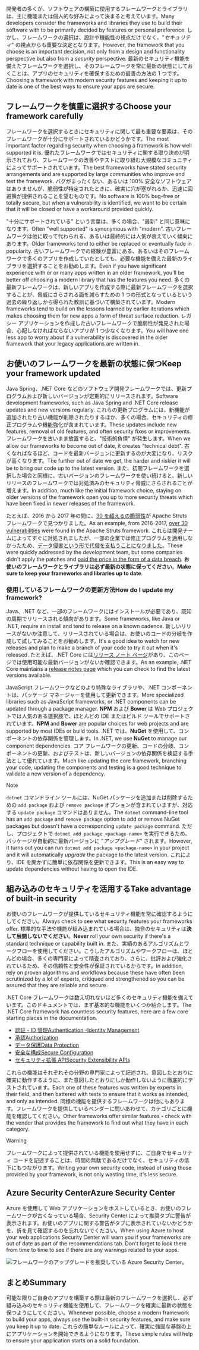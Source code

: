 <span data-ttu-id="b3262-101">開発者の多くが、ソフトウェアの構築に使用するフレームワークとライブラリは、主に機能または個人的な好みによって決まると考えています。</span><span class="sxs-lookup"><span data-stu-id="b3262-101">Many developers consider the frameworks and libraries they use to build their software with to be primarily decided by features or personal preference.</span></span> <span data-ttu-id="b3262-102">しかし、フレームワークの選択は、設計や機能性の視点だけでなく、"_セキュリティ_" の視点からも重要な決定となります。</span><span class="sxs-lookup"><span data-stu-id="b3262-102">However, the framework that you choose is an important decision, not only from a design and functionality perspective but also from a _security_ perspective.</span></span> <span data-ttu-id="b3262-103">最新のセキュリティ機能を備えたフレームワークを選択し、そのフレームワークを常に最新の状態にしておくことは、アプリのセキュリティを確保するための最善の方法の 1 つです。</span><span class="sxs-lookup"><span data-stu-id="b3262-103">Choosing a framework with modern security features and keeping it up to date is one of the best ways to ensure your apps are secure.</span></span>

## <a name="choose-your-framework-carefully"></a><span data-ttu-id="b3262-104">フレームワークを慎重に選択する</span><span class="sxs-lookup"><span data-stu-id="b3262-104">Choose your framework carefully</span></span>

<span data-ttu-id="b3262-105">フレームワークを選択するときにセキュリティに関して最も重要な要素は、そのフレームワークが十分にサポートされているかどうかです。</span><span class="sxs-lookup"><span data-stu-id="b3262-105">The most important factor regarding security when choosing a framework is how well supported it is.</span></span> <span data-ttu-id="b3262-106">優れたフレームワークではセキュリティに関する取り決めが明示されており、フレームワークの改善やテストに取り組む大規模なコミュニティによってサポートされています。</span><span class="sxs-lookup"><span data-stu-id="b3262-106">The best frameworks have stated security arrangements and are supported by large communities who improve and test the framework.</span></span> <span data-ttu-id="b3262-107">バグがまったくない、あるいは 100% 安全なソフトウェアはありませんが、脆弱性が特定されたときに、確実に穴が塞がれるか、迅速に回避策が提供されることを望むものです。</span><span class="sxs-lookup"><span data-stu-id="b3262-107">No software is 100% bug-free or totally secure, but when a vulnerability is identified, we want to be certain that it will be closed or have a workaround provided quickly.</span></span>

<span data-ttu-id="b3262-108">"十分にサポートされている" という言葉は、多くの場合、"最新" と同じ意味になります。</span><span class="sxs-lookup"><span data-stu-id="b3262-108">Often "well supported" is synonymous with "modern".</span></span> <span data-ttu-id="b3262-109">古いフレームワークは他に取って代わられる、あるいは最終的には人気が衰えていく傾向にあります。</span><span class="sxs-lookup"><span data-stu-id="b3262-109">Older frameworks tend to either be replaced or eventually fade in popularity.</span></span> <span data-ttu-id="b3262-110">古いフレームワークでの経験が豊富にある、あるいはそのフレームワークで多くのアプリを作成していたとしても、必要な機能を備えた最新のライブラリを選択することをお勧めします。</span><span class="sxs-lookup"><span data-stu-id="b3262-110">Even if you have significant experience with or or many apps written in an older framework, you'll be better off choosing a modern library that has the features you need.</span></span> <span data-ttu-id="b3262-111">多くの最新フレームワークは、新しいアプリを作成する際に最新フレームワークを選択することが、脅威にさらされる面を減らすための 1 つの形式となっているという過去の繰り返しから得られた教訓に基づいて構築されています。</span><span class="sxs-lookup"><span data-stu-id="b3262-111">Modern frameworks tend to build on the lessons learned by earlier iterations which makes choosing them for new apps a form of threat surface reduction.</span></span> <span data-ttu-id="b3262-112">レガシー アプリケーションを作成した古いフレームワークで脆弱性が発見された場合、心配しなければならないアプリが 1 つ少なくなります。</span><span class="sxs-lookup"><span data-stu-id="b3262-112">You will have one less app to worry about if a vulnerability is discovered in the older framework that your legacy applications are written in.</span></span>

<!-- TODO: add link; Should we be pointing to other modules? -->
<!--
For more information on secure design and reducing threat surface, please see [Design For Security in Azure](../../design-for-security-in-azure/index.yml).
-->

## <a name="keep-your-framework-updated"></a><span data-ttu-id="b3262-113">お使いのフレームワークを最新の状態に保つ</span><span class="sxs-lookup"><span data-stu-id="b3262-113">Keep your framework updated</span></span>

<span data-ttu-id="b3262-114">Java Spring、.NET Core などのソフトウェア開発フレームワークでは、更新プログラムおよび新しいバージョンが定期的にリリースされます。</span><span class="sxs-lookup"><span data-stu-id="b3262-114">Software development frameworks, such as Java Spring and .NET Core release updates and new versions regularly.</span></span> <span data-ttu-id="b3262-115">これらの更新プログラムには、新機能が追加されたり古い機能が削除されたりするほか、多くの場合、セキュリティの修正プログラムや機能強化が含まれています。</span><span class="sxs-lookup"><span data-stu-id="b3262-115">These updates include new features, removal of old features, and often security fixes or improvements.</span></span> <span data-ttu-id="b3262-116">フレームワークを古いまま放置すると、"技術的負債" が発生します。</span><span class="sxs-lookup"><span data-stu-id="b3262-116">When we allow our frameworks to become out of date, it creates "technical debt".</span></span> <span data-ttu-id="b3262-117">古くなればなるほど、コードを最新バージョンに更新するのが大変になり、リスクが高くなります。</span><span class="sxs-lookup"><span data-stu-id="b3262-117">The further out of date we get, the harder and riskier it will be to bring our code up to the latest version.</span></span> <span data-ttu-id="b3262-118">また、初期フレームワークを選択した場合と同様に、古いバージョンのフレームワークを使い続けると、新しいリリースのフレームワークでは対処済みのセキュリティ脅威にさらされることが増えます。</span><span class="sxs-lookup"><span data-stu-id="b3262-118">In addition, much like the initial framework choice, staying on older versions of the framework open you up to more security threats which have been fixed in newer releases of the framework.</span></span>

<span data-ttu-id="b3262-119">たとえば、2016 から 2017 年の間に、[30 を超えるの脆弱性](https://www.cvedetails.com/product/6117/Apache-Struts.html?vendor_id=45)が Apache Struts フレームワークで見つかりました。</span><span class="sxs-lookup"><span data-stu-id="b3262-119">As an example, from 2016-2017, [over 30 vulnerabilities](https://www.cvedetails.com/product/6117/Apache-Struts.html?vendor_id=45) were found in the Apache Struts framework.</span></span> <span data-ttu-id="b3262-120">これらは開発チームによってすぐに対処されましたが、一部の企業では修正プログラムを適用しなかったため、[データ侵害という形で代償を支払うことになりました](https://www.zdnet.com/article/equifax-confirms-apache-struts-flaw-it-failed-to-patch-was-to-blame-for-data-breach/)。</span><span class="sxs-lookup"><span data-stu-id="b3262-120">These were quickly addressed by the development team, but some companies didn't apply the patches and [paid the price in the form of a data breach](https://www.zdnet.com/article/equifax-confirms-apache-struts-flaw-it-failed-to-patch-was-to-blame-for-data-breach/).</span></span> <span data-ttu-id="b3262-121">**お使いのフレームワークとライブラリは必ず最新の状態に保ってください**。</span><span class="sxs-lookup"><span data-stu-id="b3262-121">**Make sure to keep your frameworks and libraries up to date**.</span></span>

### <a name="how-do-i-update-my-framework"></a><span data-ttu-id="b3262-122">使用しているフレームワークの更新方法</span><span class="sxs-lookup"><span data-stu-id="b3262-122">How do I update my framework?</span></span>

<span data-ttu-id="b3262-123">Java、.NET など、一部のフレームワークにはインストールが必要であり、既知の周期でリリースされる傾向があります。</span><span class="sxs-lookup"><span data-stu-id="b3262-123">Some frameworks, like Java or .NET, require an install and tend to release on a known cadence.</span></span> <span data-ttu-id="b3262-124">新しいリリースがないか注意して、リリースされている場合は、お使いのコードの分岐を作成して試してみることをお勧めします。</span><span class="sxs-lookup"><span data-stu-id="b3262-124">It's a good idea to watch for new releases and plan to make a branch of your code to try it out when it's released.</span></span> <span data-ttu-id="b3262-125">たとえば、.NET Core には[リリース ノート ページ](https://github.com/dotnet/core/tree/master/release-notes)があり、このページでは使用可能な最新バージョンがないか確認できます。</span><span class="sxs-lookup"><span data-stu-id="b3262-125">As an example, .NET Core maintains a [release notes page](https://github.com/dotnet/core/tree/master/release-notes) which you can check to find the latest versions available.</span></span>

<span data-ttu-id="b3262-126">JavaScript フレームワークなどのより特殊なライブラリや、.NET コンポーネントは、パッケージ マネージャーを使用して更新できます。</span><span class="sxs-lookup"><span data-stu-id="b3262-126">More specialized libraries such as JavaScript frameworks, or .NET components can be updated through a package manager.</span></span> <span data-ttu-id="b3262-127">**NPM** および **Bower** は Web プロジェクトでは人気のある選択肢で、ほとんどの IDE またはビルド ツールでサポートされています。</span><span class="sxs-lookup"><span data-stu-id="b3262-127">**NPM** and **Bower** are popular choices for web projects and are supported by most IDEs or build tools.</span></span> <span data-ttu-id="b3262-128">.NET では、**NuGet** を使用して、コンポーネントの依存関係を管理します。</span><span class="sxs-lookup"><span data-stu-id="b3262-128">In .NET, we use **NuGet** to manage our component dependencies.</span></span> <span data-ttu-id="b3262-129">コア フレームワークの更新、コードの分岐、コンポーネントの更新、およびテストは、新しいバージョンの依存関係を検証する手法として優れています。</span><span class="sxs-lookup"><span data-stu-id="b3262-129">Much like updating the core framework, branching your code, updating the components and testing is a good technique to validate a new version of a dependency.</span></span>

> [!NOTE]
> <span data-ttu-id="b3262-130">`dotnet` コマンドライン ツールには、NuGet パッケージを追加または削除するための `add package` および `remove package` オプションが含まれていますが、対応する `update package` コマンドはありません。</span><span class="sxs-lookup"><span data-stu-id="b3262-130">The `dotnet` command-line tool has an `add package` and `remove package` option to add or remove NuGet packages but doesn't have a corresponding `update package` command.</span></span> <span data-ttu-id="b3262-131">ただし、プロジェクトで `dotnet add package <package-name>` を実行できるため、パッケージが自動的に最新バージョンに "_アップグレード_" されます。</span><span class="sxs-lookup"><span data-stu-id="b3262-131">However, it turns out you can run `dotnet add package <package-name>` in your project and it will automatically _upgrade_ the package to the latest version.</span></span> <span data-ttu-id="b3262-132">これにより、IDE を開かずに簡単に依存関係を更新できます。</span><span class="sxs-lookup"><span data-stu-id="b3262-132">This is an easy way to update dependencies without having to open the IDE.</span></span>

## <a name="take-advantage-of-built-in-security"></a><span data-ttu-id="b3262-133">組み込みのセキュリティを活用する</span><span class="sxs-lookup"><span data-stu-id="b3262-133">Take advantage of built-in security</span></span>

<span data-ttu-id="b3262-134">お使いのフレームワークが提供しているセキュリティ機能を常に確認するようにしてください。</span><span class="sxs-lookup"><span data-stu-id="b3262-134">Always check to see what security features your frameworks offer.</span></span> <span data-ttu-id="b3262-135">標準的な手法や機能が組み込まれている場合は、独自のセキュリティは**決して展開しないでください**。</span><span class="sxs-lookup"><span data-stu-id="b3262-135">**Never** roll your own security if there's a standard technique or capability built in.</span></span> <span data-ttu-id="b3262-136">また、実績のあるアルゴリズムとワークフローを使用してください。こうしたアルゴリズムやワークフローは、ほとんどの場合、多くの専門家によって精査されており、さらに、批評および強化されているため、その信頼性と安全性が保証されているからです。</span><span class="sxs-lookup"><span data-stu-id="b3262-136">In addition, rely on proven algorithms and workflows because these have often been scrutinized by a lot of experts, critiqued and strengthened so you can be assured that they are reliable and secure.</span></span>

<span data-ttu-id="b3262-137">.NET Core フレームワークは数え切れないほど多くのセキュリティ機能を備えています。このドキュメントでは、まず基本的な機能をいくつか紹介します。</span><span class="sxs-lookup"><span data-stu-id="b3262-137">The .NET Core framework has countless security features, here are a few core starting places in the documentation.</span></span>
* [<span data-ttu-id="b3262-138">認証 - ID 管理</span><span class="sxs-lookup"><span data-stu-id="b3262-138">Authentication -Identity Management</span></span>](https://docs.microsoft.com/en-us/aspnet/core/security/authentication/index?view=aspnetcore-2.1)
* [<span data-ttu-id="b3262-139">承認</span><span class="sxs-lookup"><span data-stu-id="b3262-139">Authorization</span></span>](https://docs.microsoft.com/en-us/aspnet/core/security/authorization/index?view=aspnetcore-2.1)
* [<span data-ttu-id="b3262-140">データ保護</span><span class="sxs-lookup"><span data-stu-id="b3262-140">Data Protection</span></span>](https://docs.microsoft.com/en-us/aspnet/core/security/data-protection/index?view=aspnetcore-2.1)
* [<span data-ttu-id="b3262-141">安全な構成</span><span class="sxs-lookup"><span data-stu-id="b3262-141">Secure Configuration</span></span>](https://docs.microsoft.com/en-us/aspnet/core/security/data-protection/configuration/index?view=aspnetcore-2.1)
* [<span data-ttu-id="b3262-142">セキュリティ拡張 API</span><span class="sxs-lookup"><span data-stu-id="b3262-142">Security Extensibility APIs</span></span>](https://docs.microsoft.com/en-us/aspnet/core/security/data-protection/extensibility/index?view=aspnetcore-2.1)

<span data-ttu-id="b3262-143">これらの機能はそれぞれその分野の専門家によって記述され、意図したとおりに確実に動作するように、また意図したとおりにしか動作しないように徹底的にテストされています。</span><span class="sxs-lookup"><span data-stu-id="b3262-143">Each one of these features was written by experts in their field, and then battered with tests to ensure that it works as intended, and only as intended.</span></span> <span data-ttu-id="b3262-144">同様の機能を提供するフレームワークは他にもあります。フレームワークを提供しているベンダーに問いあわせて、カテゴリごとに機能を確認してください。</span><span class="sxs-lookup"><span data-stu-id="b3262-144">Other frameworks offer similar features - check with the vendor that provides the framework to find out what they have in each category.</span></span>

> [!WARNING]
> <span data-ttu-id="b3262-145">フレームワークによって提供されている機能を使用せずに、ご自身でセキュリティ コードを記述することは、時間の無駄であるだけでなく、セキュリティの低下にもつながります。</span><span class="sxs-lookup"><span data-stu-id="b3262-145">Writing your own security code, instead of using those provided by your framework, is not only wasting time, it's less secure.</span></span>


## <a name="azure-security-center"></a><span data-ttu-id="b3262-146">Azure Security Center</span><span class="sxs-lookup"><span data-stu-id="b3262-146">Azure Security Center</span></span>

<span data-ttu-id="b3262-147">Azure を使用して Web アプリケーションをホストしているとき、お使いのフレームワークが古くなっている場合、Security Center によって推奨タブに警告が表示されます。お使いのアプリに関する警告がタブに表示されていないかどうかを、折を見て確認するのを忘れないでください。</span><span class="sxs-lookup"><span data-stu-id="b3262-147">When using Azure to host your web applications Security Center will warn you if your frameworks are out of date as part of the recommendations tab.  Don't forget to look there from time to time to see if there are any warnings related to your apps.</span></span>

![フレームワークのアップグレードを推奨している Azure Security Center。](../media-draft/ASCFramework.png)


## <a name="summary"></a><span data-ttu-id="b3262-149">まとめ</span><span class="sxs-lookup"><span data-stu-id="b3262-149">Summary</span></span>

<span data-ttu-id="b3262-150">可能な限りご自身のアプリを構築する際は最新のフレームワークを選択し、必ず組み込みのセキュリティ機能を使用して、フレームワークを確実に最新の状態を保つようにしてください。</span><span class="sxs-lookup"><span data-stu-id="b3262-150">Whenever possible, choose a modern framework to build your apps, always use the built-in security features, and make sure you keep it up to date.</span></span> <span data-ttu-id="b3262-151">これらの簡単なルールによって、確実に強固な基盤の上にアプリケーションを開始できるようになります。</span><span class="sxs-lookup"><span data-stu-id="b3262-151">These simple rules will help to ensure your application starts on a solid foundation.</span></span>
